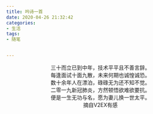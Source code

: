 ```yaml
---
title: 吟诗一首
date: 2020-04-26 21:32:42
categories: 
- 生活
tags: 
- 随笔


---
```

  <center> 三十而立已到中年，技术平平且不善言辞。</center>
  <center> ​每逢面试十面九散，未来何期也诚惶诚恐。</center>
   <!--more-->
   <center>数十余年人在漂泊，碌碌无为还不知不觉。</center>
  <center> ​二零一九新冠肺炎，方然顿悟欲难欲要抗。</center>
   <center>便是一生无功与名，愿为妻儿换一世太平。</center>
   
   <center>摘自V2EX有感</center>